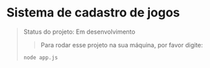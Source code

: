 <h1>Sistema de cadastro de jogos</h1>

> Status do projeto: Em desenvolvimento
> > Para rodar esse projeto na sua máquina, por favor digite:
> ```
>node app.js
> ```

